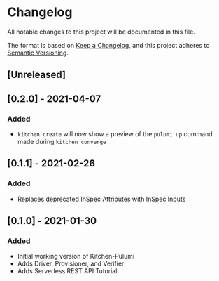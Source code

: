 # Changelog
All notable changes to this project will be documented in this file.

The format is based on [Keep a Changelog](https://keepachangelog.com/en/1.0.0/),
and this project adheres to [Semantic Versioning](https://semver.org/spec/v2.0.0.html).

## [Unreleased]

## [0.2.0] - 2021-04-07
### Added
- `kitchen create` will now show a preview of the `pulumi up` command made during `kitchen converge`

## [0.1.1] - 2021-02-26
### Added
- Replaces deprecated InSpec Attributes with InSpec Inputs


## [0.1.0] - 2021-01-30
### Added
- Initial working version of Kitchen-Pulumi
- Adds Driver, Provisioner, and Verifier
- Adds Serverless REST API Tutorial
